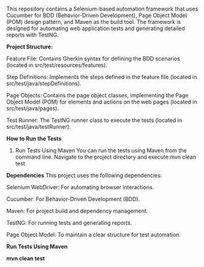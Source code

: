 This repository contains a Selenium-based automation framework that uses Cucumber for BDD (Behavior-Driven Development), Page Object Model (POM) design pattern, and Maven as the build tool. 
The framework is designed for automating web application tests and generating detailed reports with TestNG.


**Project Structure:**


Feature File: Contains Gherkin syntax for defining the BDD scenarios (located in src/test/resources/features).

Step Definitions: Implements the steps defined in the feature file (located in src/test/java/stepDefinitions).

Page Objects: Contains the page object classes, implementing the Page Object Model (POM) for elements and actions on the web pages (located in src/test/java/pages).

Test Runner: The TestNG runner class to execute the tests (located in src/test/java/testRunner).


**How to Run the Tests**
1. Run Tests Using Maven
You can run the tests using Maven from the command line. Navigate to the project directory and execute:mvn clean test


**Dependencies**
This project uses the following dependencies:

Selenium WebDriver: For automating browser interactions.

Cucumber: For Behavior-Driven Development (BDD).

Maven: For project build and dependency management.

TestNG: For running tests and generating reports.

Page Object Model: To maintain a clear structure for test automation.

**Run Tests Using Maven**

**mvn clean test**

